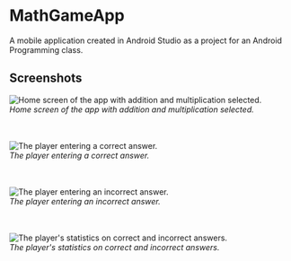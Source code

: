 # MathGameApp
A mobile application created in Android Studio as a project for an Android Programming class.

## Screenshots
![Home screen of the app with addition and multiplication selected.](https://user-images.githubusercontent.com/82383787/162109390-a6b483f2-e3dd-4c50-b37c-3b4c9795e5c6.PNG)
<br>
*Home screen of the app with addition and multiplication selected.*
<br><br><br>

![The player entering a correct answer.](https://user-images.githubusercontent.com/82383787/162109569-33ebe88b-f5db-4c65-a259-86fff08b0382.PNG)
<br>
*The player entering a correct answer.*
<br><br><br>

![The player entering an incorrect answer.](https://user-images.githubusercontent.com/82383787/162109646-35510c14-cafb-4a8e-a9d2-53478881c358.PNG)
<br>
*The player entering an incorrect answer.*
<br><br><br>

![The player's statistics on correct and incorrect answers.](https://user-images.githubusercontent.com/82383787/162109685-7e41b90e-a61c-4a4c-b143-9b2035fa6260.PNG)
<br>
*The player's statistics on correct and incorrect answers.*
<br><br><br>
